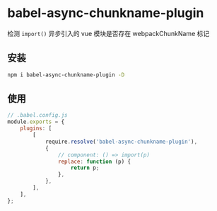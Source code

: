 # babel-async-chunkname-plugin

检测 `import()` 异步引入的 vue 模块是否存在 webpackChunkName 标记

## 安装

```sh
npm i babel-async-chunkname-plugin -D
```

## 使用

```js
// .babel.config.js
module.exports = {
    plugins: [
        [
            require.resolve('babel-async-chunkname-plugin'),
            {
                // component: () => import(p)
                replace: function (p) {
                    return p;
                },
            },
        ],
    ],
};
```
